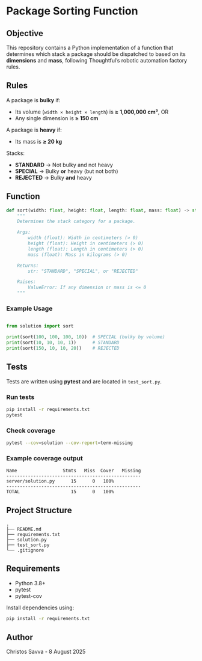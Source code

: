 # Package Sorting Function

## Objective
This repository contains a Python implementation of a function that determines which stack a package should be dispatched to based on its **dimensions** and **mass**, following Thoughtful’s robotic automation factory rules.

## Rules

A package is **bulky** if:
- Its volume (`width × height × length`) is **≥ 1,000,000 cm³**, OR
- Any single dimension is **≥ 150 cm**

A package is **heavy** if:
- Its mass is **≥ 20 kg**

Stacks:
- **STANDARD** → Not bulky and not heavy
- **SPECIAL** → Bulky **or** heavy (but not both)
- **REJECTED** → Bulky **and** heavy

## Function

```python
def sort(width: float, height: float, length: float, mass: float) -> str:
    """
    Determines the stack category for a package.

    Args:
        width (float): Width in centimeters (> 0)
        height (float): Height in centimeters (> 0)
        length (float): Length in centimeters (> 0)
        mass (float): Mass in kilograms (> 0)

    Returns:
        str: "STANDARD", "SPECIAL", or "REJECTED"

    Raises:
        ValueError: If any dimension or mass is <= 0
    """
```

### Example Usage

```python

from solution import sort

print(sort(100, 100, 100, 10))  # SPECIAL (bulky by volume)
print(sort(10, 10, 10, 1))      # STANDARD
print(sort(150, 10, 10, 20))    # REJECTED
```

## Tests

Tests are written using **pytest** and are located in `test_sort.py`.

### Run tests
```bash
pip install -r requirements.txt
pytest
```

### Check coverage
```bash
pytest --cov=solution --cov-report=term-missing
```

### Example coverage output
```
Name                 Stmts   Miss  Cover   Missing
--------------------------------------------------
server/solution.py      15      0   100%
--------------------------------------------------
TOTAL                   15      0   100%
```

## Project Structure
```
.
├── README.md
├── requirements.txt
├── solution.py
├── test_sort.py
└── .gitignore
```

## Requirements
- Python 3.8+
- pytest
- pytest-cov

Install dependencies using:
```bash
pip install -r requirements.txt
```

## Author
Christos Savva - 8 August 2025